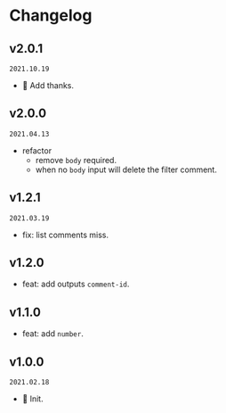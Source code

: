 <!--
🐞 Bug fix
🚀 New feature
💄 Perf
📝 Docs
⚡️ Code style
-->

# Changelog

## v2.0.1

`2021.10.19`

- 💄 Add thanks.

## v2.0.0

`2021.04.13`

- refactor
  - remove `body` required.
  - when no `body` input will delete the filter comment.

## v1.2.1

`2021.03.19`

- fix: list comments miss.

## v1.2.0

- feat: add outputs `comment-id`.

## v1.1.0

- feat: add `number`.

## v1.0.0

`2021.02.18`

- 🎉 Init.

